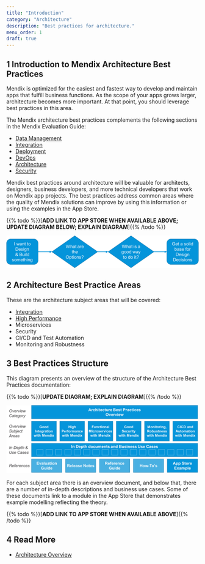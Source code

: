 ```yaml
---
title: "Introduction"
category: "Architecture"
description: "Best practices for architecture."
menu_order: 1
draft: true
---
```


## 1 Introduction to Mendix Architecture Best Practices

Mendix is optimized for the easiest and fastest way to develop and maintain apps that fulfill business functions. As the scope of your apps grows larger, architecture becomes more important. At that point, you should leverage best practices in this area.

The Mendix architecture best practices complements the following sections in the Mendix Evaluation Guide:

* [Data Management](https://www.mendix.com/evaluation-guide/app-capabilities/data-management)
* [Integration](https://www.mendix.com/evaluation-guide/app-capabilities/integration)
* [Deployment](https://www.mendix.com/evaluation-guide/app-capabilities/deployment)
* [DevOps](https://www.mendix.com/evaluation-guide/app-lifecycle/devops)
* [Architecture](https://www.mendix.com/evaluation-guide/enterprise-capabilities/architecture-intro)
* [Security](https://www.mendix.com/evaluation-guide/enterprise-capabilities/security)

Mendix best practices around architecture will be valuable for architects, designers, business developers, and more technical developers that work on Mendix app projects. The best practices address common areas where the quality of Mendix solutions can improve by using this information or using the examples in the App Store.

{{% todo %}}[**ADD LINK TO APP STORE WHEN AVAILABLE ABOVE; UPDATE DIAGRAM BELOW; EXPLAIN DIAGRAM**]{{% /todo %}}

![](attachments/arch-over1.png)

## 2 Architecture Best Practice Areas

These are the architecture subject areas that will be covered:

* [Integration](integration/integration-overview)
* [High Performance](performance/performance-overview)
* Microservices
* Security
* CI/CD and Test Automation
* Monitoring and Robustness

## 3 Best Practices Structure

This diagram presents an overview of the structure of the Architecture Best Practices documentation:

{{% todo %}}[**UPDATE DIAGRAM; EXPLAIN DIAGRAM**]{{% /todo %}}

![](attachments/arch-over2.png)

For each subject area there is an overview document, and below that, there are a number of in-depth descriptions and business use cases. Some of these documents link to a module in the App Store that demonstrates example modelling reflecting the theory.

{{% todo %}}[**ADD LINK TO APP STORE WHEN AVAILABLE ABOVE**]{{% /todo %}}

## 4 Read More

* [Architecture Overview](architecture-overview)
